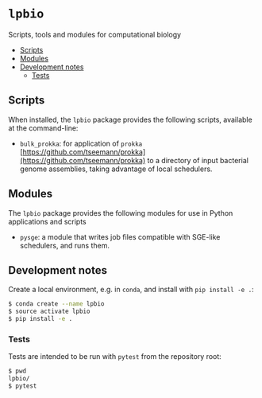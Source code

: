 # `lpbio`

Scripts, tools and modules for computational biology

<!-- TOC -->

- [Scripts](#scripts)
- [Modules](#modules)
- [Development notes](#development-notes)
    - [Tests](#tests)

<!-- /TOC -->

## Scripts

When installed, the `lpbio` package provides the following scripts, available at the command-line:

- `bulk_prokka`: for application of `prokka` [https://github.com/tseemann/prokka](https://github.com/tseemann/prokka) to a directory of input bacterial genome assemblies, taking advantage of local schedulers.

## Modules

The `lpbio` package provides the following modules for use in Python applications and scripts

- `pysge`: a module that writes job files compatible with SGE-like schedulers, and runs them.

## Development notes

Create a local environment, e.g. in `conda`, and install with `pip install -e .`:

```bash
$ conda create --name lpbio
$ source activate lpbio
$ pip install -e .
```

### Tests

Tests are intended to be run with `pytest` from the repository root:

```bash
$ pwd
lpbio/
$ pytest
```